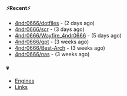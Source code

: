 #### ⚡Recent⚡

- [4ndr0666/dotfiles](https://github.com/4ndr0666/dotfiles) - (2 days ago)
- [4ndr0666/scr](https://github.com/4ndr0666/scr) - (3 days ago)
- [4ndr0666/Wayfire_4ndr0666](https://github.com/4ndr0666/Wayfire_4ndr0666) - (5 days ago)
- [4ndr0666/gpt](https://github.com/4ndr0666/gpt) - (3 weeks ago)
- [4ndr0666/Best-Arch](https://github.com/4ndr0666/Best-Arch) - (3 weeks ago)
- [4ndr0666/nas](https://github.com/4ndr0666/nas) - (3 weeks ago)

#### 💀
- [Engines](https://github.com/hoothin/SearchJumper/discussions/73)
- [Links](https://github.com/4ndr0666/Links/blob/main/README.md)

